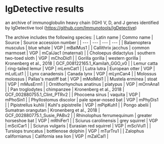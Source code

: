 # IgDetective results

an archive of immunoglobulin heavy chain (IGH) V, D, and J genes identified by IgDetective tool (https://github.com/Immunotools/IgDetective)

The archive includes the following species:
| Latin name | Commo name | Source | Source accession number |
| --- | --- | --- | --- |
| Balaenoptera musculus | blue whale | VGP | mBalMus1 |
| Callithrix jacchus | common marmoset | VGP | mCalJac1 (maternal) |
| Choloepus didactylus | southern two-toed sloth | VGP | mChoDid1 |
| Gorilla gorilla | western gorilla | Kronenberg et al., 2018 | GCF_008122165.1_Kamilah_GGO_v0 |
| Lemur catta | ring-tailed lemur | VGP | mLemCat1 |
| Lutra lutra | European otter | VGP | mLutLut1 |
| Lynx canadensis | Canada lynx | VGP | mLynCan4 | 
| Molossus molossus | Pallas's mastiff bat | VGP | mMolMol1 |
| Mustela erminea | stoat | VGP | mMusErm1 |
| Ornithorhynchus anatinus | platypus | VGP | mOrnAna1 |
| Pan troglodytes | chimpanzee | Kronenberg et al., 2018 | GCF_002880755.1_Clint_PTRv2 | 
| Phocoena sinus | vaquita | VGP | mPhoSin1 |
| Phyllostomus discolor | pale spear-nosed bat | VGP | mPhyDis1 |
| Pipistrellus kuhlii | Kuhl's pipistrelle | VGP | mPipKuh1 |
| Pongo abelii | Sumatran orangutan | Kronenberg et al., 2018 | GCF_002880775.1_Susie_PABv2 |
| Rhinolophus ferrumequinum | greater horseshoe bat | VGP | mRhiFer1 |
| Sciurus carolinensis | grey squirrel | VGP | mSciCar1 |
| Sciurus vulgaris | Eurasian red squirrel | VGP | mSciVul1 |
| Tursiops truncatus | bottlenose dolphin | VGP | mTurTru1 |
| Zalophus californianus | California sea lion | VGP | mZalCal1 |
